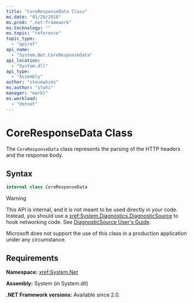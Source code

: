 ```yaml
---
title: "CoreResponseData Class"
ms.date: "01/29/2018"
ms.prod: ".net-framework"
ms.technology: ""
ms.topic: "reference"
topic_type: 
  - "apiref"
api_name: 
  - "System.Net.CoreResponseData"
api_location: 
  - "System.dll"
api_type: 
  - "Assembly"
author: "stevewhims"
ms.author: "stwhi"
manager: "markl"
ms.workload: 
  - "dotnet"
---
```


# CoreResponseData Class

The `CoreResponseData` class represents the parsing of the HTTP headers and the response body.

## Syntax
  
```csharp
internal class CoreResponseData
```

> [!WARNING]
> This API is internal, and it is not meant to be used directly in your code. Instead, you should use a <xref:System.Diagnostics.DiagnosticSource> to hook networking code. See [DiagnosticSource User's Guide](https://github.com/dotnet/corefx/blob/master/src/System.Diagnostics.DiagnosticSource/src/DiagnosticSourceUsersGuide.md).
> 
> Microsoft does not support the use of this class in a production application under any circumstance.

## Requirements

**Namespace:** <xref:System.Net>

**Assembly:** System (in System.dll)

**.NET Framework versions:** Available since 2.0.
